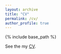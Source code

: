 ```yaml
---
layout: archive
title: "CV"
permalink: /cv/
author_profile: true
---
```


{% include base_path %}

See the my [CV](https://nikwa.github.io/files/NiklasWahlstromCV.pdf).

